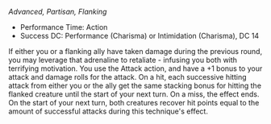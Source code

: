 _Advanced, Partisan, Flanking_
 
- Performance Time: Action
- Success DC: Performance (Charisma) or Intimidation (Charisma), DC 14
 
If either you or a flanking ally have taken damage during the previous round, you may leverage that adrenaline to retaliate - infusing you both with terrifying motivation. You use the Attack action, and have a +1 bonus to your attack and damage rolls for the attack. On a hit, each successive hitting attack from either you or the ally get the same stacking bonus for hitting the flanked creature until the start of your next turn. On a miss, the effect ends.  
On the start of your next turn, both creatures recover hit points equal to the amount of successful attacks during this technique's effect.
